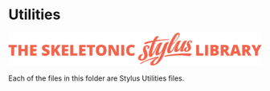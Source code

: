 # Utilities

![Banner representing the Skeletonic Stylus Library](../../images/skeletonic-stylus-readme.svg)

Each of the files in this folder are Stylus Utilities files.
